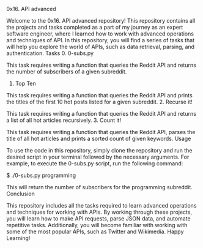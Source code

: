 0x16. API advanced

Welcome to the 0x16. API advanced repository! This repository contains all the projects and tasks completed as a part of my journey as an expert software engineer, where I learned how to work with advanced operations and techniques of API. In this repository, you will find a series of tasks that will help you explore the world of APIs, such as data retrieval, parsing, and authentication.
Tasks
0. 0-subs.py

This task requires writing a function that queries the Reddit API and returns the number of subscribers of a given subreddit.
1. Top Ten

This task requires writing a function that queries the Reddit API and prints the titles of the first 10 hot posts listed for a given subreddit.
2. Recurse it!

This task requires writing a function that queries the Reddit API and returns a list of all hot articles recursively.
3. Count it!

This task requires writing a function that queries the Reddit API, parses the title of all hot articles and prints a sorted count of given keywords.
Usage

To use the code in this repository, simply clone the repository and run the desired script in your terminal followed by the necessary arguments. For example, to execute the 0-subs.py script, run the following command:

$ ./0-subs.py programming

This will return the number of subscribers for the programming subreddit.
Conclusion

This repository includes all the tasks required to learn advanced operations and techniques for working with APIs. By working through these projects, you will learn how to make API requests, parse JSON data, and automate repetitive tasks. Additionally, you will become familiar with working with some of the most popular APIs, such as Twitter and Wikimedia. Happy Learning!
